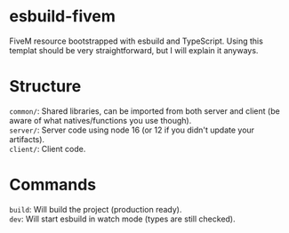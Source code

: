 # esbuild-fivem
FiveM resource bootstrapped with esbuild and TypeScript.
Using this templat should be very straightforward, but I will explain it anyways. <br>
# Structure
`common/`: Shared libraries, can be imported from both server and client (be aware of what natives/functions you use though). <br>
`server/`: Server code using node 16 (or 12 if you didn't update your artifacts). <br>
`client/`: Client code.
# Commands
`build`: Will build the project  (production ready). <br>
`dev`: Will start esbuild in watch mode (types are still checked). <br>
